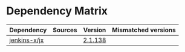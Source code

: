 # Dependency Matrix

Dependency | Sources | Version | Mismatched versions
---------- | ------- | ------- | -------------------
[jenkins-x/jx](https://github.com/jenkins-x/jx.git) |  | [2.1.138](https://github.com/jenkins-x/jx/releases/tag/v2.1.138) | 
